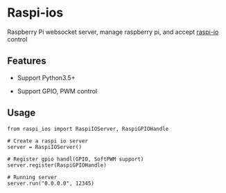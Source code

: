 Raspi-ios 
========
Raspberry Pi websocket server, manage raspberry pi, and accept [raspi-io](https://github.com/amaork/raspi-io) control

## Features

- Support Python3.5+

- Support GPIO, PWM control

## Usage

    from raspi_ios import RaspiIOServer, RaspiGPIOHandle
    
    # Create a raspi io server
    server = RaspiIOServer()
    
    # Register gpio handl(GPIO, SoftPWM support)
    server.register(RaspiGPIOHandle)
    
    # Running server
    server.run("0.0.0.0", 12345)
